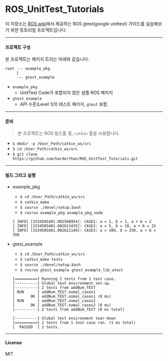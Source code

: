 # ROS_UnitTest_Tutorials

이 저장소는 [ROS wiki](http://wiki.ros.org/gtest)에서 제공하는 ROS gtest(google unittest) 가이드를 실습해보기 위한 튜토리얼 프로젝트입니다. 

---

#### 프로젝트 구성

본 프로젝트는 패키지 트리는 아래와 같습니다. 

```
root --- example_pkg  
     |  
     --- gtest_example  
```

  * `example_pkg`
    - UnitTest Code가 포함되지 않은 샘플 ROS 패키지
  * `gtest_example`
    - API 수준(Level 1)의 테스트 패키지, `gtest` 포함.
    
---

#### 준비

> 본 프로젝트는 ROS 빌드툴 중, `catkin` 툴을 사용합니다. 

* `$ mkdir -p /User_Path/catkin_ws/src`
* `$ cd /User_Path/catkin_ws/src`
* `$ git clone https://github.com/harderthan/ROS_UnitTest_Tutorials.git`

--- 

#### 빌드 그리고 실행

* example_pkg
    - `$ cd /User_Path/catkin_ws/src`
    - `$ catkin_make`
    - `$ source ./devel/setup.bash`
    - `$ rosrun example_pkg example_pkg_node`
    
    ```console
    [ INFO] [1534585401.002568954]: CASE1: a = 1, b = 1, a + b = 2
    [ INFO] [1534585401.002613435]: CASE2: a = 5, b = 10, a + b = 15
    [ INFO] [1534585401.002621149]: CASE3: a = 100, b = 250, a + b = 350
    ```
    
* gtest_example
    - `$ cd /User_Path/catkin_ws/src`
    - `$ catkin_make tests`
    - `$ source ./devel/setup.bash`
    - `$ rosrun gtest_example gtest_example_lib_utest`
 
    ```console
    [==========] Running 2 tests from 1 test case.
    [----------] Global test environment set-up.
    [----------] 2 tests from addNum_TEST
    [ RUN      ] addNum_TEST.nomal_cases1
    [       OK ] addNum_TEST.nomal_cases1 (0 ms)
    [ RUN      ] addNum_TEST.nomal_cases2
    [       OK ] addNum_TEST.nomal_cases2 (0 ms)
    [----------] 2 tests from addNum_TEST (0 ms total)

    [----------] Global test environment tear-down
    [==========] 2 tests from 1 test case ran. (1 ms total)
    [  PASSED  ] 2 tests.
    ```

---

#### License
MIT
